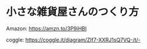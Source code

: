 # 小さな雑貨屋さんのつくり方
Amazon:
https://amzn.to/3P9iHBI

coggle:
https://coggle.it/diagram/ZIf7-XXRJ1sQ7VQ-/t/-
